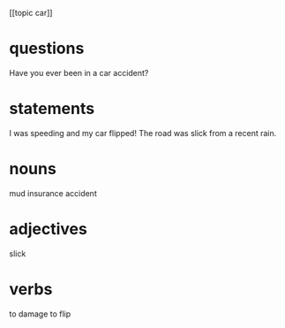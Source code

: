 [[topic car]]
# questions
Have you ever been in a car accident?

# statements
I was speeding and my car flipped!
The road was slick from a recent rain.

# nouns
mud
insurance
accident

# adjectives
slick

# verbs
to damage
to flip